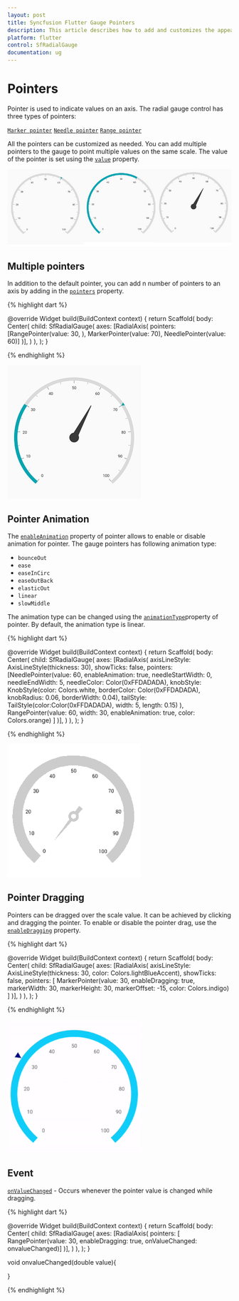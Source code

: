 ```yaml
---
layout: post
title: Syncfusion Flutter Gauge Pointers
description: This article describes how to add and customizes the appearence of pointers of radial gauge control in flutter platform
platform: flutter
control: SfRadialGauge
documentation: ug
---
```


# Pointers

 Pointer is used to indicate values on an axis. The radial gauge control has three types of pointers: 

[`Marker pointer`](https://help.syncfusion.com/flutter/radial-gauge/marker-pointer)
[`Needle pointer`](https://help.syncfusion.com/flutter/radial-gauge/needle-pointer)
[`Range pointer`](https://help.syncfusion.com/flutter/radial-gauge/range-pointer)

All the pointers can be customized as needed. You can add multiple pointers to the gauge to point multiple values on the same scale. The value of the pointer is set using the [`value`](https://pub.dev/documentation/syncfusion_flutter_gauges/latest/gauges/GaugePointer/value.html) property.

![multiple pointers](images/pointers/pointers.png)

## Multiple pointers

In addition to the default pointer, you can add n number of pointers to an axis by adding in the [`pointers`](https://pub.dev/documentation/syncfusion_flutter_gauges/latest/gauges/GaugeAxis/pointers.html) property.

{% highlight dart %}

@override
Widget build(BuildContext context) {
  return Scaffold(
    body: Center(
              child: SfRadialGauge(
                axes: <RadialAxis>[RadialAxis(
                  pointers: <GaugePointer>[RangePointer(value: 30, ), 
                   MarkerPointer(value: 70),
                  NeedlePointer(value: 60)]
                )],
              )
            ),
          );
        }

{% endhighlight %}

![multiple pointers](images/pointers/multiple_pointer.jpg)

## Pointer Animation
The [`enableAnimation`](https://pub.dev/documentation/syncfusion_flutter_gauges/latest/gauges/GaugePointer/enableAnimation.html) property of pointer allows to enable or disable animation for pointer. The gauge pointers has following animation type:

* `bounceOut`
* `ease`
* `easeInCirc`
* `easeOutBack`
* `elasticOut`
* `linear`
* `slowMiddle`

The animation type can be changed using the [`animationType`](https://pub.dev/documentation/syncfusion_flutter_gauges/latest/gauges/GaugePointer/animationType.html)property of pointer. By default, the animation type is linear.

{% highlight dart %}

@override
Widget build(BuildContext context) {
  return Scaffold(
    body: Center(
              child: SfRadialGauge(
                axes: <RadialAxis>[RadialAxis( 
                 axisLineStyle: AxisLineStyle(thickness: 30), showTicks: false,
                 pointers: <GaugePointer>[NeedlePointer(value: 60, enableAnimation: true,
                 needleStartWidth: 0,
                   needleEndWidth: 5, needleColor: Color(0xFFDADADA),
                   knobStyle: KnobStyle(color: Colors.white, borderColor: Color(0xFFDADADA),
                       knobRadius: 0.06,
                       borderWidth: 0.04),
                   tailStyle: TailStyle(color:Color(0xFFDADADA), width: 5,
                   length: 0.15)
                    ),
                   RangePointer(value: 60, width: 30, enableAnimation: true, color: Colors.orange)
                 ]
                )],
              )
            ),
          );
        }

{% endhighlight %}

![pointer animation](images/pointers/animation.gif)

## Pointer Dragging

Pointers can be dragged over the scale value. It can be achieved by clicking and dragging the pointer. To enable or disable the pointer drag, use the [`enableDragging`](https://pub.dev/documentation/syncfusion_flutter_gauges/latest/gauges/GaugePointer/enableDragging.html) property.

{% highlight dart %}

@override
Widget build(BuildContext context) {
  return Scaffold(
    body: Center(
              child: SfRadialGauge(
                axes: <RadialAxis>[RadialAxis( 
                 axisLineStyle: AxisLineStyle(thickness: 30, color: Colors.lightBlueAccent), 
                 showTicks: false,
                 pointers: <GaugePointer>[
                   MarkerPointer(value: 30, enableDragging: true, 
                   markerWidth: 30, markerHeight: 30, markerOffset: -15,
                   color: Colors.indigo)
                 ]
                )],
              )
            ),
          );
        }


{% endhighlight %}

![pointer dragging](images/pointers/pointer-interaction.gif)

## Event

[`onValueChanged`](https://pub.dev/documentation/syncfusion_flutter_gauges/latest/gauges/GaugePointer/onValueChanged.html) - Occurs whenever the pointer value is changed while dragging.

{% highlight dart %}

@override
Widget build(BuildContext context) {
  return Scaffold(
    body: Center(
              child: SfRadialGauge(
                axes: <RadialAxis>[RadialAxis(
                  pointers: <GaugePointer>[ RangePointer(value: 30, 
                  enableDragging: true,
                  onValueChanged: onvalueChanged)]
                )],
              )
            ),
          );
        }

void onvalueChanged(double value){

}

{% endhighlight %}



